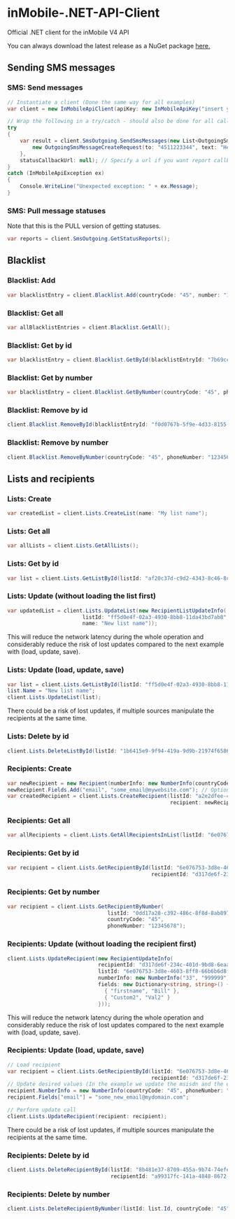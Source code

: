 # inMobile-.NET-API-Client
Official .NET client for the inMobile V4 API

You can always download the latest release as a NuGet package <a href="https://www.nuget.org/packages/inMobile.NET.API.Client/" >here.</a>

## Sending SMS messages

### SMS: Send messages

```c#
// Instantiate a client (Done the same way for all examples)
var client = new InMobileApiClient(apiKey: new InMobileApiKey("insert your key here"));

// Wrap the following in a try/catch - should also be done for all calls to the api
try
{
    var result = client.SmsOutgoing.SendSmsMessages(new List<OutgoingSmsMessageCreateRequest>() {
        new OutgoingSmsMessageCreateRequest(to: "4511223344", text: "Hello world", from: "FancyShop")
    },
    statusCallbackUrl: null); // Specify a url if you want report callbacks
}
catch (InMobileApiException ex)
{
    Console.WriteLine("Unexpected exception: " + ex.Message);
}
```

### SMS: Pull message statuses

Note that this is the PULL version of getting statuses.

```c#
var reports = client.SmsOutgoing.GetStatusReports();
```



## Blacklist

### Blacklist: Add

```c#
var blacklistEntry = client.Blacklist.Add(countryCode: "45", number: "11223344");
```

### Blacklist: Get all

```c#
var allBlacklistEntries = client.Blacklist.GetAll();
```

### Blacklist: Get by id

```c#
var blacklistEntry = client.Blacklist.GetById(blacklistEntryId: "7b69cc8c-aafd-4697-917a-6ecd314def5e");
```

### Blacklist: Get by number

```c#
var blacklistEntry = client.Blacklist.GetByNumber(countryCode: "45", phoneNumber: "12345678");
```

### Blacklist: Remove by id

```c#
client.Blacklist.RemoveById(blacklistEntryId: "f0d0767b-5f9e-4d33-8155-1c29fefd8238");
```

### Blacklist: Remove by number

```c#
client.Blacklist.RemoveByNumber(countryCode: "45", phoneNumber: "12345678");
```



## Lists and recipients

### Lists: Create

```c#
var createdList = client.Lists.CreateList(name: "My list name");
```

### Lists: Get all

```c#
var allLists = client.Lists.GetAllLists();
```

### Lists: Get by id

```c#
var list = client.Lists.GetListById(listId: "af20c37d-c9d2-4343-8c46-8c8fbc5c5b14");
```

### Lists: Update (without loading the list first)

```c#
var updatedList = client.Lists.UpdateList(new RecipientListUpdateInfo(
                        listId: "ff5d0e4f-02a3-4930-8bb8-11da43bd7ab8",
                        name: "New list name"));
```

This will reduce the network latency during the whole operation and considerably reduce the risk of lost updates compared to the next example with (load, update, save).

### Lists: Update (load, update, save)

```c#
var list = client.Lists.GetListById(listId: "ff5d0e4f-02a3-4930-8bb8-11da43bd7ab8");
list.Name = "New list name";
client.Lists.UpdateList(list);
```

There could be a risk of lost updates, if multiple sources manipulate the recipients at the same time.

### Lists: Delete by id

```c#
client.Lists.DeleteListById(listId: "1b6415e9-9f94-419a-9d9b-21974f6586e7");
```

### Recipients: Create

```c#
var newRecipient = new Recipient(numberInfo: new NumberInfo(countryCode: "45", phoneNumber: "11223344"));
newRecipient.Fields.Add("email", "some_email@mywebsite.com"); // Optional
var createdRecipient = client.Lists.CreateRecipient(listId: "a2e2dfee-4a45-44b7-98fd-223399c31dba",
                                                    recipient: newRecipient);
```

### Recipients: Get all

```c#
var allRecipients = client.Lists.GetAllRecipientsInList(listId: "6e076753-3d8e-4603-8ff8-66b6b6d8ff82");
```

### Recipients: Get by id

```c#
var recipient = client.Lists.GetRecipientById(listId: "6e076753-3d8e-4603-8ff8-66b6b6d8ff82",
                                              recipientId: "d317de6f-234c-401d-9bd8-6eaa3b5f3b35");
```

### Recipients: Get by number

```c#
var recipient = client.Lists.GetRecipientByNumber(
    							listId: "0dd17a28-c392-486c-8f8d-8ab897b07c39",
    							countryCode: "45",
    							phoneNumber: "12345678");
```

### Recipients: Update (without loading the recipient first)

```C#
client.Lists.UpdateRecipient(new RecipientUpdateInfo(
                             recipientId: "d317de6f-234c-401d-9bd8-6eaa3b5f3b35",
                             listId: "6e076753-3d8e-4603-8ff8-66b6b6d8ff82",
                             numberInfo: new NumberInfo("33", "999999"),
                             fields: new Dictionary<string, string>() {
                               { "firstname", "Bill" },
                               { "Custom2", "Val2" }
                             }));
```

This will reduce the network latency during the whole operation and considerably reduce the risk of lost updates compared to the next example with (load, update, save).

### Recipients: Update (load, update, save)

```c#
// Load recipient
var recipient = client.Lists.GetRecipientById(listId: "6e076753-3d8e-4603-8ff8-66b6b6d8ff82",
                                              recipientId: "d317de6f-234c-401d-9bd8-6eaa3b5f3b35");
// Update desired values (In the example we update the msisdn and the email)
recipient.NumberInfo = new NumberInfo(countryCode: "45", phoneNumber: "99998888");
recipient.Fields["email"] = "some_new_email@mydomain.com";

// Perform update call
client.Lists.UpdateRecipient(recipient: recipient);
```

There could be a risk of lost updates, if multiple sources manipulate the recipients at the same time.

### Recipients: Delete by id

```c#
client.Lists.DeleteRecipientById(listId: "8b481e37-8709-455a-9b74-74efe99ac7de",
                                 recipientId: "a99317fc-141a-4848-8672-367750bc61b0");
```

### Recipients: Delete by number

```c#
client.Lists.DeleteRecipientByNumber(listId: list.Id, countryCode: "45", phoneNumber: "12345678");
```


